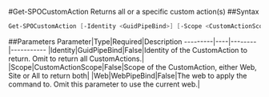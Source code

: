 #Get-SPOCustomAction
Returns all or a specific custom action(s)
##Syntax
```powershell
Get-SPOCustomAction [-Identity <GuidPipeBind>] [-Scope <CustomActionScope>] [-Web <WebPipeBind>]
```


##Parameters
Parameter|Type|Required|Description
---------|----|--------|-----------
|Identity|GuidPipeBind|False|Identity of the CustomAction to return. Omit to return all CustomActions.|
|Scope|CustomActionScope|False|Scope of the CustomAction, either Web, Site or All to return both|
|Web|WebPipeBind|False|The web to apply the command to. Omit this parameter to use the current web.|
